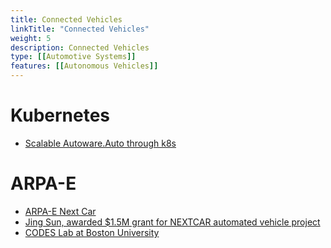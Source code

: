 ```yaml
---
title: Connected Vehicles
linkTitle: "Connected Vehicles"
weight: 5
description: Connected Vehicles
type: [[Automotive Systems]]
features: [[Autonomous Vehicles]]
---
```


# Kubernetes
* [Scalable Autoware.Auto through k8s](https://www.autoware.org/post/scalable-autoware-auto-through-k8s)
# ARPA-E
* [ARPA-E Next Car](https://arpa-e.energy.gov/?q=arpa-e-programs/nextcar)
* [Jing Sun, awarded $1.5M grant for NEXTCAR automated vehicle project](https://news.engin.umich.edu/2017/05/sun-awarded-1-5m-for-nextcar/)
* [CODES Lab at Boston University](http://www.bu.edu/codes/2019/05/07/smart-transportation-in-future-cities/)